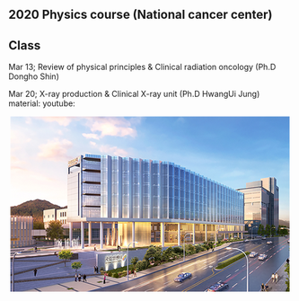 ## 2020 Physics course (National cancer center)
  
  
## Class 
Mar 13; Review of physical principles & Clinical radiation oncology (Ph.D Dongho Shin)
  
Mar 20; X-ray production & Clinical X-ray unit (Ph.D HwangUi Jung)
material:
youtube: 



 
 
   
   
     
     
      
       
        
         
         
<p align="center">
  <img src = https://github.com/wjcheon/2020_NCC_PhysicsCourse/blob/master/visual.png /></div>
</p>




